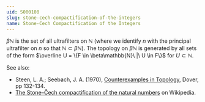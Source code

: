 ```yaml
---
uid: S000108
slug: stone-cech-compactification-of-the-integers
name: Stone-Cech Compactification of the Integers
---
```

$\beta \mathbb{N}$ is the set of all ultrafilters on $\mathbb{N}$ (where we identify $n$ with the principal ultrafilter on $n$ so that $\mathbb{N} \subset \beta\mathbb{N}$). The topology on $\beta\mathbb{N}$ is generated by all sets of the form $\overline U = \{F \in \beta\mathbb{N}\ |\ U \in F\}$ for $U \subset \mathbb{N}$.

See also:

* Steen, L. A.; Seebach, J. A. (1970), [Counterexamples in Topology](http://books.google.com/books/about/Counterexamples_in_Topology.html?id=DkEuGkOtSrUC), Dover, pp 132-134.
* [The Stone–Čech compactification of the natural numbers](http://en.wikipedia.org/wiki/Stone%E2%80%93%C4%8Cech_compactification#The_Stone.E2.80.93.C4.8Cech_compactification_of_the_natural_numbers) on Wikipedia.

